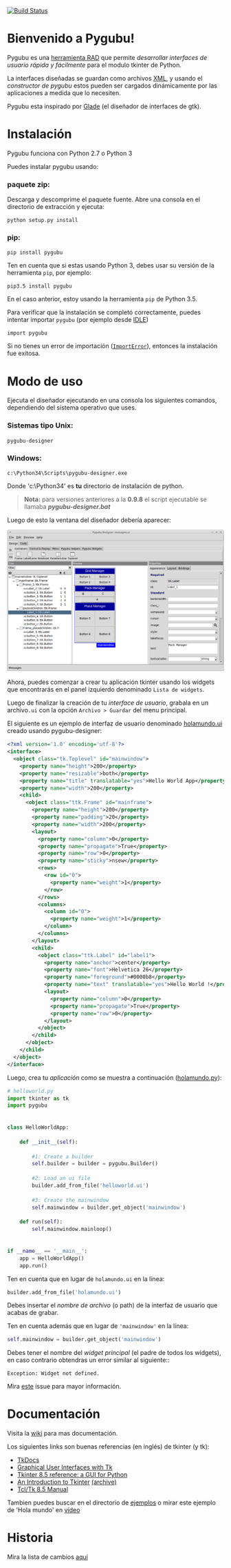 [![Build Status](https://travis-ci.org/alejandroautalan/pygubu.svg?branch=master)](https://travis-ci.org/alejandroautalan/pygubu)

Bienvenido a Pygubu!
============================================

Pygubu es una [herramienta RAD](https://es.wikipedia.org/wiki/Desarrollo_r%C3%A1pido_de_aplicaciones) que permite _desarrollar interfaces de usuario rápida y fácilmente_ para el modulo tkinter de Python.

La interfaces diseñadas se guardan como archivos [XML](https://es.wikipedia.org/wiki/Extensible_Markup_Language), y usando el _constructor de pygubu_ estos pueden ser cargados dinámicamente por las aplicaciones
a medida que lo necesiten.

Pygubu esta inspirado por [Glade](https://es.wikipedia.org/wiki/Glade) (el diseñador de interfaces de gtk).

Instalación
============

Pygubu funciona con Python 2.7 o Python 3

Puedes instalar pygubu usando:

### paquete zip:

Descarga y descomprime el paquete fuente. Abre una consola en el directorio de
extracción y ejecuta:

```
python setup.py install
```

### pip:

```
pip install pygubu
```

Ten en cuenta que si estas usando Python 3, debes usar su versión de la herramienta `pip`, por ejemplo:

    pip3.5 install pygubu

En el caso anterior, estoy usando la herramienta `pip` de Python 3.5.


Para verificar que la instalación se completó correctamente, puedes intentar importar `pygubu` (por ejemplo desde [IDLE](https://en.wikipedia.org/wiki/IDLE_(Python)))

    import pygubu

Si no tienes un error de importación ([`ImportError`](https://docs.python.org/3.5/library/exceptions.html#ImportError)), entonces la instalación fue exitosa.

Modo de uso
===========

Ejecuta el diseñador ejecutando en una consola los siguientes comandos, dependiendo del sistema operativo que uses.

### Sistemas tipo Unix:

```
pygubu-designer
```

### Windows:

```
c:\Python34\Scripts\pygubu-designer.exe
```

Donde 'c:\Python34' es **tu** directorio de instalación de python.

> **Nota:** para versiones anteriores a la **0.9.8** el script ejecutable se llamaba _**pygubu-designer.bat**_

Luego de esto la ventana del diseñador debería aparecer:

<img src="pygubu-designer.png" alt="pygubu-desinger.png">


Ahora, puedes comenzar a crear tu aplicación tkinter usando los widgets que encontrarás en el panel izquierdo denominado `Lista de widgets`.

Luego de finalizar la creación de tu _interface de usuario_, grabala en un archivo`.ui` con la opción `Archivo > Guardar` del menu principal.

El siguiente es un ejemplo de interfaz de usuario denominado [holamundo.ui](examples/helloworld/holamundo.ui) creado usando pygubu-designer:

```xml
<?xml version='1.0' encoding='utf-8'?>
<interface>
  <object class="tk.Toplevel" id="mainwindow">
    <property name="height">200</property>
    <property name="resizable">both</property>
    <property name="title" translatable="yes">Hello World App</property>
    <property name="width">200</property>
    <child>
      <object class="ttk.Frame" id="mainframe">
        <property name="height">200</property>
        <property name="padding">20</property>
        <property name="width">200</property>
        <layout>
          <property name="column">0</property>
          <property name="propagate">True</property>
          <property name="row">0</property>
          <property name="sticky">nsew</property>
          <rows>
            <row id="0">
              <property name="weight">1</property>
            </row>
          </rows>
          <columns>
            <column id="0">
              <property name="weight">1</property>
            </column>
          </columns>
        </layout>
        <child>
          <object class="ttk.Label" id="label1">
            <property name="anchor">center</property>
            <property name="font">Helvetica 26</property>
            <property name="foreground">#0000b8</property>
            <property name="text" translatable="yes">Hello World !</property>
            <layout>
              <property name="column">0</property>
              <property name="propagate">True</property>
              <property name="row">0</property>
            </layout>
          </object>
        </child>
      </object>
    </child>
  </object>
</interface>
```

Luego, crea tu _aplicación_ como se muestra a continuación ([holamundo.py](examples/helloworld/holamundo.py)):

```python
# helloworld.py
import tkinter as tk
import pygubu


class HelloWorldApp:

    def __init__(self):

        #1: Create a builder
        self.builder = builder = pygubu.Builder()

        #2: Load an ui file
        builder.add_from_file('helloworld.ui')

        #3: Create the mainwindow
        self.mainwindow = builder.get_object('mainwindow')

    def run(self):
        self.mainwindow.mainloop()


if __name__ == '__main__':
    app = HelloWorldApp()
    app.run()
```

Ten en cuenta que en lugar de `holamundo.ui` en la línea:

```python
builder.add_from_file('holamundo.ui')
```

Debes insertar el _nombre de archivo_ (o path) de la interfaz de usuario que acabas de grabar.


Ten en cuenta además que en lugar de `'mainwindow'` en la línea:

```python
self.mainwindow = builder.get_object('mainwindow')
```

Debes tener el nombre del _widget principal_ (el padre de todos los widgets), en caso contrario obtendras un error similar al siguiente::

    Exception: Widget not defined.

Mira [este](https://github.com/alejandroautalan/pygubu/issues/40) issue para mayor información.


Documentación
=============

Visita la [wiki](https://github.com/alejandroautalan/pygubu-designer/wiki) para mas documentación.

Los siguientes links son buenas referencias (en inglés) de tkinter (y tk):

- [TkDocs](http://www.tkdocs.com)
- [Graphical User Interfaces with Tk](https://docs.python.org/3/library/tk.html)
- [Tkinter 8.5 reference: a GUI for Python](https://tkdocs.com/shipman)
- [An Introduction to Tkinter](http://effbot.org/tkinterbook) [(archive)](http://web.archive.org/web/20200504141939/http://www.effbot.org/tkinterbook)
- [Tcl/Tk 8.5 Manual](http://www.tcl.tk/man/tcl8.5/)

Tambien puedes buscar en el directorio de [ejemplos](examples) o mirar este ejemplo de 'Hola mundo' en
[vídeo](http://youtu.be/wuzV9P8geDg)


Historia
========

Mira la lista de cambios [aquí](HISTORY.md)
